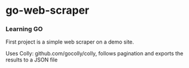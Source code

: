 # go-web-scraper

### Learning GO 

First project is a simple web scraper on a demo site.

Uses Colly: github.com/gocolly/colly, follows pagination and exports the results to a JSON file
